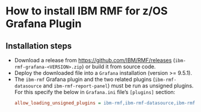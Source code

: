 # How to install IBM RMF for z/OS Grafana Plugin

## Installation steps

- Download a release from https://github.com/IBM/RMF/releases (`ibm-rmf-grafana-<VERSION>.zip`)
  or build it from source code.
- Deploy the downloaded file into a `Grafana` installation (version >= 9.5.1).  
- The `ibm-rmf` Grafana plugin and the two related plugins (`ibm-rmf-datasource` and 
  `ibm-rmf-report-panel`) must be run as unsigned plugins.
  For this specify the below in `Grafana.ini` file’s `[plugins]` section:
  ```ini
  allow_loading_unsigned_plugins = ibm-rmf,ibm-rmf-datasource,ibm-rmf-report-panel
  ```
